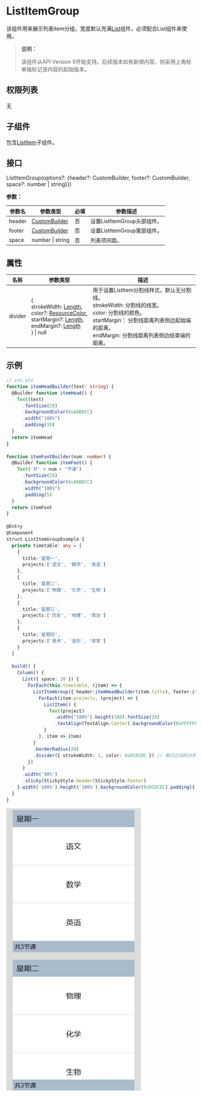 # ListItemGroup

该组件用来展示列表item分组，宽度默认充满[List](ts-container-list.md)组件，必须配合List组件来使用。

> **说明：**
>
> 该组件从API Version 9开始支持。后续版本如有新增内容，则采用上角标单独标记该内容的起始版本。

## 权限列表

无


## 子组件

包含[ListItem](ts-container-listitem.md)子组件。


## 接口

ListItemGroup(options?: {header?: CustomBuilder, footer?: CustomBuilder, space?: number | string}})

**参数：**

  | 参数名 | 参数类型 | 必填 | 参数描述 |
  | -------- | -------- | -------- | -------- |
  | header | [CustomBuilder](../../ui/ts-types.md#custombuilder8) | 否 |  设置ListItemGroup头部组件。 |
  | footer | [CustomBuilder](../../ui/ts-types.md#custombuilder8) | 否 |  设置ListItemGroup尾部组件。 |
  | space | number&nbsp;\|&nbsp;string | 否 | 列表项间距。 |

## 属性

| 名称 | 参数类型 |  描述 |
| -------- | -------- | -------- |
| divider | {<br/>strokeWidth:&nbsp;[Length](../../ui/ts-types.md#length),<br/>color?:&nbsp;[ResourceColor](../../ui/ts-types.md#resourcecolor8),<br/>startMargin?:&nbsp;[Length](../../ui/ts-types.md#length),<br/>endMargin?:&nbsp;[Length](../../ui/ts-types.md#length)<br/>}&nbsp;\|&nbsp;null | 用于设置ListItem分割线样式，默认无分割线。<br/>strokeWidth:&nbsp;分割线的线宽。<br/>color:&nbsp;分割线的颜色。<br/>startMargin：&nbsp;分割线距离列表侧边起始端的距离。<br/>endMargin:&nbsp;分割线距离列表侧边结束端的距离。 |


## 示例

```ts
// xxx.ets
function itemHeadBuilder(text: string) {
  @Builder function itemHead() {
    Text(text)
      .fontSize(20)
      .backgroundColor(0xAABBCC)
      .width("100%")
      .padding(10)
  }
  return itemHead
}

function itemFootBuilder(num: number) {
  @Builder function itemFoot() {
    Text('共' + num + "节课")
      .fontSize(16)
      .backgroundColor(0xAABBCC)
      .width("100%")
      .padding(5)
  }
  return itemFoot
}

@Entry
@Component
struct ListItemGroupExample {
  private timetable: any = [
    {
      title:'星期一',
      projects:['语文', '数学', '英语']
    },
    {
      title:'星期二',
      projects:['物理', '化学', '生物']
    },
    {
      title:'星期三',
      projects:['历史', '地理', '政治']
    },
    {
      title:'星期四',
      projects:['美术', '音乐', '体育']
    }
  ]

  build() {
    Column() {
      List({ space: 20 }) {
        ForEach(this.timetable, (item) => {
          ListItemGroup({ header:itemHeadBuilder(item.title), footer:itemFootBuilder(item.projects.length) }) {
            ForEach(item.projects, (project) => {
              ListItem() {
                Text(project)
                  .width("100%").height(100).fontSize(20)
                  .textAlign(TextAlign.Center).backgroundColor(0xFFFFFF)
              }
            }, item => item)
          }
          .borderRadius(20)
          .divider({ strokeWidth: 1, color: 0xDCDCDC }) // 每行之间的分界线
        })
      }
      .width('90%')
      .sticky(StickyStyle.Header|StickyStyle.Footer)
    }.width('100%').height('100%').backgroundColor(0xDCDCDC).padding({ top: 5 })
  }
}
```

![zh-cn_image_0000001219864159](figures/zh-cn_image_listitemgroup.gif)
